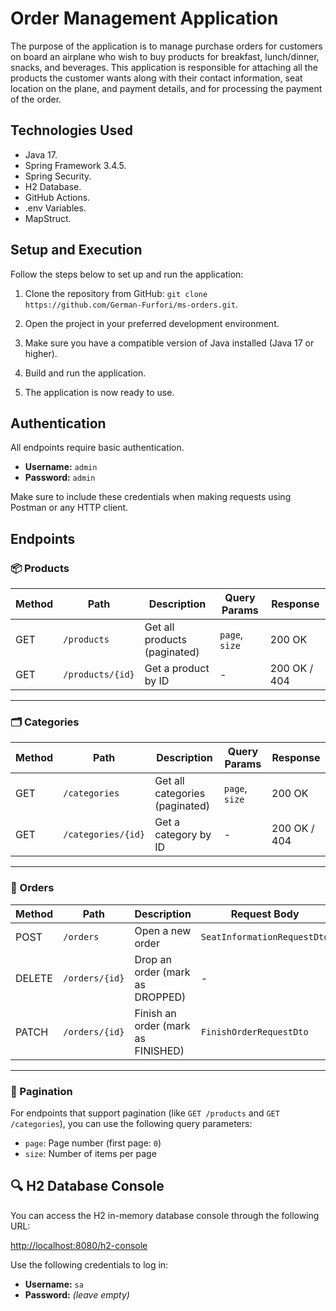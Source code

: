 # Order Management Application

The purpose of the application is to manage purchase orders for customers on board an airplane who wish to buy products for breakfast, lunch/dinner, snacks, and beverages. This application is responsible for attaching all the products the customer wants along with their contact information, seat location on the plane, and payment details, and for processing the payment of the order.

## Technologies Used

- Java 17.
- Spring Framework 3.4.5.
- Spring Security.
- H2 Database.
- GitHub Actions.
- .env Variables.
- MapStruct.

## Setup and Execution

Follow the steps below to set up and run the application:

1. Clone the repository from GitHub: `git clone https://github.com/German-Furfori/ms-orders.git`.

2. Open the project in your preferred development environment.

3. Make sure you have a compatible version of Java installed (Java 17 or higher).

4. Build and run the application.

5. The application is now ready to use.

## Authentication

All endpoints require basic authentication.

- **Username:** `admin`
- **Password:** `admin`

Make sure to include these credentials when making requests using Postman or any HTTP client.

## Endpoints

### 📦 Products

| Method | Path                 | Description                         | Query Params     | Response     |
|--------|----------------------|-------------------------------------|------------------|--------------|
| GET    | `/products`          | Get all products (paginated)        | `page`, `size`   | 200 OK       |
| GET    | `/products/{id}`     | Get a product by ID                 | -                | 200 OK / 404 |

---

### 🗂️ Categories

| Method | Path                 | Description                         | Query Params     | Response     |
|--------|----------------------|-------------------------------------|------------------|--------------|
| GET    | `/categories`        | Get all categories (paginated)      | `page`, `size`   | 200 OK       |
| GET    | `/categories/{id}`   | Get a category by ID                | -                | 200 OK / 404 |

---

### 🧾 Orders

| Method | Path                 | Description                        | Request Body                  | Response           |
|--------|----------------------|------------------------------------|-------------------------------|--------------------|
| POST   | `/orders`            | Open a new order                   | `SeatInformationRequestDto`   | 201 CREATED        |
| DELETE | `/orders/{id}`       | Drop an order (mark as DROPPED)    | -                             | 200 OK / 404 / 409 |
| PATCH  | `/orders/{id}`       | Finish an order (mark as FINISHED) | `FinishOrderRequestDto`       | 200 OK / 404 / 409 |

---

### 🔄 Pagination

For endpoints that support pagination (like `GET /products` and `GET /categories`), you can use the following query parameters:

- `page`: Page number (first page: `0`)
- `size`: Number of items per page

## 🔍 H2 Database Console

You can access the H2 in-memory database console through the following URL:

[http://localhost:8080/h2-console](http://localhost:8080/h2-console)

Use the following credentials to log in:

- **Username:** `sa`
- **Password:** *(leave empty)*  